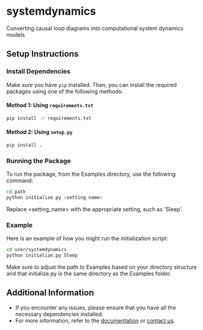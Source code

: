 # systemdynamics
 Converting causal loop diagrams into computational system dynamics models

## Setup Instructions

### Install Dependencies

Make sure you have `pip` installed. Then, you can install the required packages using one of the following methods:

#### Method 1: Using `requirements.txt`

```sh
pip install -r requirements.txt
```

#### Method 2: Using `setup.py`
```sh
pip install .
```

### Running the Package
To run the package, from the Examples directory, use the following command:
```sh
cd path
python initialize.py <setting_name>
```

Replace <setting_name> with the appropriate setting, such as 'Sleep'.

### Example
Here is an example of how you might run the initialization script:

```sh
cd user/systemdynamics
python initialize.py Sleep 
```

Make sure to adjust the path to Examples based on your directory structure and that initialize.py is the same directory as the Examples folder.

## Additional Information

- If you encounter any issues, please ensure that you have all the necessary dependencies installed.
- For more information, refer to the [documentation]() or [contact us]().